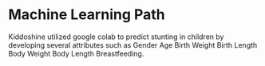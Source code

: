 # Machine Learning Path
Kiddoshine utilized google colab to predict stunting in children by developing several attributes such as Gender Age Birth Weight Birth Length Body Weight Body Length Breastfeeding. <r>

